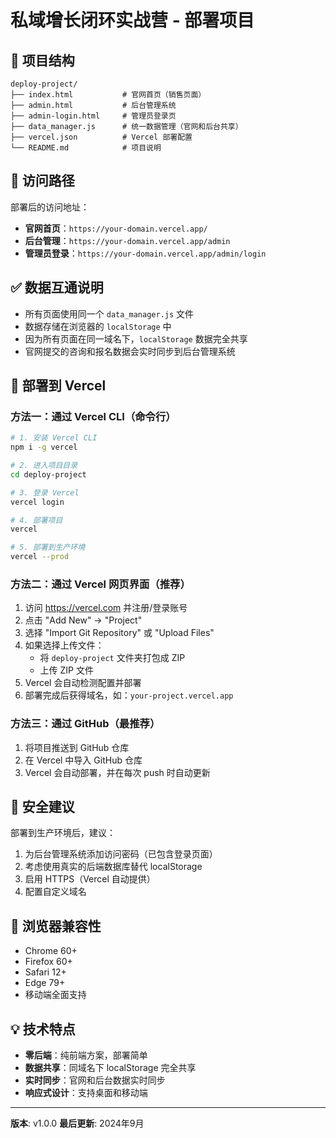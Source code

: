 # 私域增长闭环实战营 - 部署项目

## 📁 项目结构
```
deploy-project/
├── index.html           # 官网首页（销售页面）
├── admin.html           # 后台管理系统
├── admin-login.html     # 管理员登录页
├── data_manager.js      # 统一数据管理（官网和后台共享）
├── vercel.json          # Vercel 部署配置
└── README.md            # 项目说明
```

## 🔗 访问路径
部署后的访问地址：
- **官网首页**：`https://your-domain.vercel.app/`
- **后台管理**：`https://your-domain.vercel.app/admin`
- **管理员登录**：`https://your-domain.vercel.app/admin/login`

## ✅ 数据互通说明
- 所有页面使用同一个 `data_manager.js` 文件
- 数据存储在浏览器的 `localStorage` 中
- 因为所有页面在同一域名下，`localStorage` 数据完全共享
- 官网提交的咨询和报名数据会实时同步到后台管理系统

## 🚀 部署到 Vercel

### 方法一：通过 Vercel CLI（命令行）
```bash
# 1. 安装 Vercel CLI
npm i -g vercel

# 2. 进入项目目录
cd deploy-project

# 3. 登录 Vercel
vercel login

# 4. 部署项目
vercel

# 5. 部署到生产环境
vercel --prod
```

### 方法二：通过 Vercel 网页界面（推荐）
1. 访问 https://vercel.com 并注册/登录账号
2. 点击 "Add New" → "Project"
3. 选择 "Import Git Repository" 或 "Upload Files"
4. 如果选择上传文件：
   - 将 `deploy-project` 文件夹打包成 ZIP
   - 上传 ZIP 文件
5. Vercel 会自动检测配置并部署
6. 部署完成后获得域名，如：`your-project.vercel.app`

### 方法三：通过 GitHub（最推荐）
1. 将项目推送到 GitHub 仓库
2. 在 Vercel 中导入 GitHub 仓库
3. Vercel 会自动部署，并在每次 push 时自动更新

## 🔐 安全建议
部署到生产环境后，建议：
1. 为后台管理系统添加访问密码（已包含登录页面）
2. 考虑使用真实的后端数据库替代 localStorage
3. 启用 HTTPS（Vercel 自动提供）
4. 配置自定义域名

## 📱 浏览器兼容性
- Chrome 60+
- Firefox 60+
- Safari 12+
- Edge 79+
- 移动端全面支持

## 💡 技术特点
- **零后端**：纯前端方案，部署简单
- **数据共享**：同域名下 localStorage 完全共享
- **实时同步**：官网和后台数据实时同步
- **响应式设计**：支持桌面和移动端

---

**版本**: v1.0.0
**最后更新**: 2024年9月